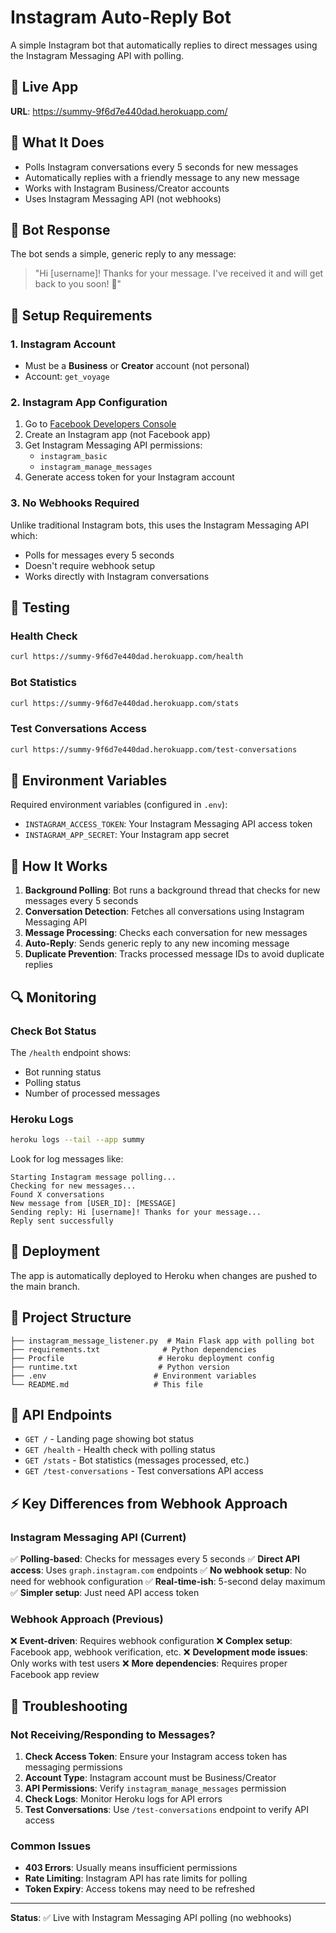 # Instagram Auto-Reply Bot

A simple Instagram bot that automatically replies to direct messages using the Instagram Messaging API with polling.

## 🚀 Live App

**URL**: https://summy-9f6d7e440dad.herokuapp.com/

## 📱 What It Does

- Polls Instagram conversations every 5 seconds for new messages
- Automatically replies with a friendly message to any new message
- Works with Instagram Business/Creator accounts
- Uses Instagram Messaging API (not webhooks)

## 🤖 Bot Response

The bot sends a simple, generic reply to any message:

> "Hi [username]! Thanks for your message. I've received it and will get back to you soon! 🤖"

## 🔧 Setup Requirements

### 1. Instagram Account
- Must be a **Business** or **Creator** account (not personal)
- Account: `get_voyage`

### 2. Instagram App Configuration
1. Go to [Facebook Developers Console](https://developers.facebook.com/)
2. Create an Instagram app (not Facebook app)
3. Get Instagram Messaging API permissions:
   - `instagram_basic`
   - `instagram_manage_messages`
4. Generate access token for your Instagram account

### 3. No Webhooks Required
Unlike traditional Instagram bots, this uses the Instagram Messaging API which:
- Polls for messages every 5 seconds
- Doesn't require webhook setup
- Works directly with Instagram conversations

## 🧪 Testing

### Health Check
```bash
curl https://summy-9f6d7e440dad.herokuapp.com/health
```

### Bot Statistics
```bash
curl https://summy-9f6d7e440dad.herokuapp.com/stats
```

### Test Conversations Access
```bash
curl https://summy-9f6d7e440dad.herokuapp.com/test-conversations
```

## 📝 Environment Variables

Required environment variables (configured in `.env`):
- `INSTAGRAM_ACCESS_TOKEN`: Your Instagram Messaging API access token
- `INSTAGRAM_APP_SECRET`: Your Instagram app secret

## 🔄 How It Works

1. **Background Polling**: Bot runs a background thread that checks for new messages every 5 seconds
2. **Conversation Detection**: Fetches all conversations using Instagram Messaging API
3. **Message Processing**: Checks each conversation for new messages
4. **Auto-Reply**: Sends generic reply to any new incoming message
5. **Duplicate Prevention**: Tracks processed message IDs to avoid duplicate replies

## 🔍 Monitoring

### Check Bot Status
The `/health` endpoint shows:
- Bot running status
- Polling status
- Number of processed messages

### Heroku Logs
```bash
heroku logs --tail --app summy
```

Look for log messages like:
```
Starting Instagram message polling...
Checking for new messages...
Found X conversations
New message from [USER_ID]: [MESSAGE]
Sending reply: Hi [username]! Thanks for your message...
Reply sent successfully
```

## 🚀 Deployment

The app is automatically deployed to Heroku when changes are pushed to the main branch.

## 📁 Project Structure

```
├── instagram_message_listener.py  # Main Flask app with polling bot
├── requirements.txt              # Python dependencies
├── Procfile                     # Heroku deployment config
├── runtime.txt                  # Python version
├── .env                        # Environment variables
└── README.md                   # This file
```

## 🔗 API Endpoints

- `GET /` - Landing page showing bot status
- `GET /health` - Health check with polling status
- `GET /stats` - Bot statistics (messages processed, etc.)
- `GET /test-conversations` - Test conversations API access

## ⚡ Key Differences from Webhook Approach

### Instagram Messaging API (Current)
✅ **Polling-based**: Checks for messages every 5 seconds
✅ **Direct API access**: Uses `graph.instagram.com` endpoints
✅ **No webhook setup**: No need for webhook configuration
✅ **Real-time-ish**: 5-second delay maximum
✅ **Simpler setup**: Just need API access token

### Webhook Approach (Previous)
❌ **Event-driven**: Requires webhook configuration
❌ **Complex setup**: Facebook app, webhook verification, etc.
❌ **Development mode issues**: Only works with test users
❌ **More dependencies**: Requires proper Facebook app review

## 🔧 Troubleshooting

### Not Receiving/Responding to Messages?

1. **Check Access Token**: Ensure your Instagram access token has messaging permissions
2. **Account Type**: Instagram account must be Business/Creator
3. **API Permissions**: Verify `instagram_manage_messages` permission
4. **Check Logs**: Monitor Heroku logs for API errors
5. **Test Conversations**: Use `/test-conversations` endpoint to verify API access

### Common Issues

- **403 Errors**: Usually means insufficient permissions
- **Rate Limiting**: Instagram API has rate limits for polling
- **Token Expiry**: Access tokens may need to be refreshed

---

**Status**: ✅ Live with Instagram Messaging API polling (no webhooks)

